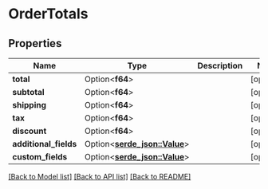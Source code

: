# OrderTotals

## Properties

Name | Type | Description | Notes
------------ | ------------- | ------------- | -------------
**total** | Option<**f64**> |  | [optional]
**subtotal** | Option<**f64**> |  | [optional]
**shipping** | Option<**f64**> |  | [optional]
**tax** | Option<**f64**> |  | [optional]
**discount** | Option<**f64**> |  | [optional]
**additional_fields** | Option<[**serde_json::Value**](.md)> |  | [optional]
**custom_fields** | Option<[**serde_json::Value**](.md)> |  | [optional]

[[Back to Model list]](../README.md#documentation-for-models) [[Back to API list]](../README.md#documentation-for-api-endpoints) [[Back to README]](../README.md)


